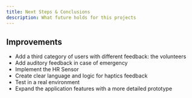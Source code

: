 ```yaml
---
title: Next Steps & Conclusions
description: What future holds for this projects
---
```


## Improvements

- Add a third category of users with different feedback: the volunteers
- Add auditory feedback in case of emergency
- Implement the HR Sensor
- Create clear language and logic for haptics feedback
- Test in a real environment
- Expand the application features with a more detailed prototype
